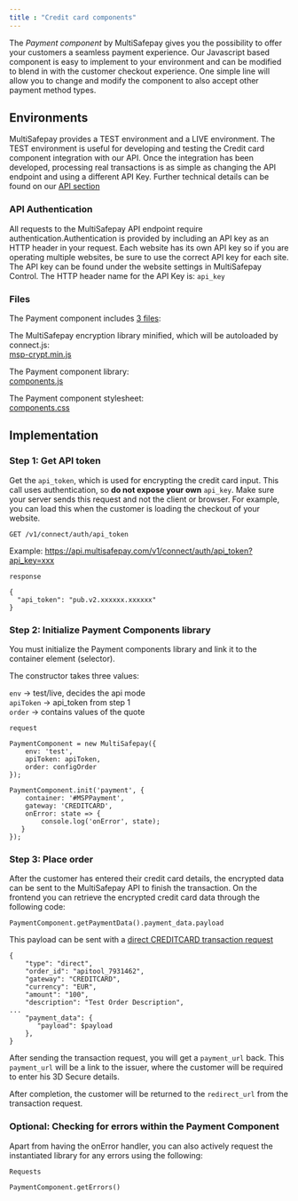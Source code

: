 ```yaml
---
title : "Credit card components"
---
```


The _Payment component_ by MultiSafepay gives you the possibility to offer your customers a seamless payment experience. Our Javascript based component is easy to implement to your environment and can be modified to blend in with the customer checkout experience. One simple line will allow you to change and modify the component to also accept other payment method types.

## Environments

MultiSafepay provides a TEST environment and a LIVE environment. The TEST environment is useful for developing and testing the Credit card component integration with our API. Once the integration has been developed, processing real transactions is as simple as changing the API endpoint and using a different API Key. Further technical details can be found on our [API section](http://docs.multisafepay.com/api)

### API Authentication

All requests to the MultiSafepay API endpoint require authentication.Authentication is provided by including an API key as an HTTP header in your request. Each website has its own API key so if you are operating multiple websites, be sure to use the correct API key for each site. The API key can be found under the website settings in MultiSafepay Control. The HTTP header name for the API Key is: `api_key`

### Files

The Payment component includes [3 files](https://pay.multisafepay.com/sdk/components/v1):

The MultiSafepay encryption library minified, which will be autoloaded by connect.js:<br>
[msp-crypt.min.js](https://pay.multisafepay.com/sdk/components/v1/assets/msp-crypt.min.js)

The Payment component library:<br>
[components.js](https://pay.multisafepay.com/sdk/components/v1/components.js)

The Payment component stylesheet:<br>
[components.css](https://pay.multisafepay.com/sdk/components/v1/components.css)

## Implementation

### Step 1: Get API token

Get the `api_token`, which is used for encrypting the credit card input. This call uses authentication, so **do not expose your own** `api_key`. Make sure your server sends this request and not the client or browser. For example, you can load this when the customer is loading the checkout of your website.

`GET /v1/connect/auth/api_token`

Example: https://api.multisafepay.com/v1/connect/auth/api_token?api_key=xxx

`response`

```
{
  "api_token": "pub.v2.xxxxxx.xxxxxx"
}
```

### Step 2: Initialize Payment Components library

You must initialize the Payment components library and link it to the container element (selector).

The constructor takes three values:

`env` -> test/live, decides the api mode<br>
`apiToken` -> api_token from step 1<br>
`order` -> contains values of the quote

`request`

```
PaymentComponent = new MultiSafepay({
    env: 'test',
    apiToken: apiToken,
    order: configOrder
});
 
PaymentComponent.init('payment', {
    container: '#MSPPayment',
    gateway: 'CREDITCARD',
    onError: state => {
        console.log('onError', state);
   }
});
```

### Step 3: Place order

After the customer has entered their credit card details, the encrypted data can be sent to the MultiSafepay API to finish the transaction.
On the frontend you can retrieve the encrypted credit card data through the following code:

```
PaymentComponent.getPaymentData().payment_data.payload
```

This payload can be sent with a [direct CREDITCARD transaction request]((https://docs.multisafepay.com/api/#create-a-direct-order))

```
{
    "type": "direct",
    "order_id": "apitool_7931462",
    "gateway": "CREDITCARD",
    "currency": "EUR",
    "amount": "100",
    "description": "Test Order Description",
...
    "payment_data": {
       "payload": $payload
    },
}
```

After sending the transaction request, you will get a `payment_url` back.
This `payment_url` will be a link to the issuer, where the customer will be required to enter his 3D Secure details.

After completion, the customer will be returned to the `redirect_url` from the transaction request.

### Optional: Checking for errors within the Payment Component

Apart from having the onError handler, you can also actively request the instantiated library for any errors using the following:

`Requests`

```
PaymentComponent.getErrors()
```